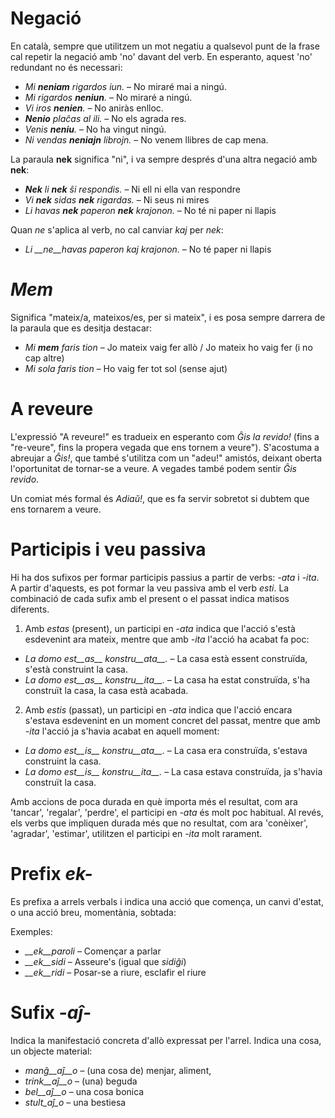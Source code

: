 # Negació

En català, sempre que utilitzem un mot negatiu  a qualsevol punt de la frase cal repetir la negació amb 'no' davant del verb. En esperanto, aquest 'no' redundant no és necessari:
- *Mi __neniam__ rigardos iun.* – No miraré mai a ningú.
- *Mi rigardos __neniun__.* – No miraré a ningú.
- *Vi iros __nenien__.* – No aniràs enlloc.
- *__Nenio__ plaĉas al ili.*  – No els agrada res.
- *Venis __neniu__.* – No ha vingut ningú.
- *Ni vendas __neniajn__ librojn.* – No venem llibres de cap mena.

La paraula __nek__ significa "ni", i va sempre després d'una altra negació amb __nek__:
- *__Nek__ li __nek__ ŝi respondis.*   – Ni ell ni ella van respondre
- *Vi __nek__ sidas __nek__ rigardas.* – Ni seus ni mires
- *Li havas __nek__ paperon __nek__ krajonon.* – No té ni paper ni llapis

Quan *ne* s'aplica al verb, no cal canviar *kaj* per *nek*:
- *Li __ne__havas paperon kaj krajonon.* – No té paper ni llapis

# *Mem*

Significa "mateix/a, mateixos/es, per si mateix", i es posa sempre darrera de la paraula que es desitja destacar:
- *Mi __mem__ faris tion* – Jo mateix vaig fer allò / Jo mateix ho vaig fer (i no cap altre)
- *Mi sola faris tion* – Ho vaig fer tot sol (sense ajut)

# A reveure

L'expressió "A reveure!" es tradueix en esperanto com *Ĝis la revido!* (fins a "re-veure", fins la propera vegada que ens tornem a veure"). S'acostuma a abreujar a *Ĝis!*, que també s'utilitza com un "adeu!" amistós, deixant oberta l'oportunitat de tornar-se a veure. A vegades també podem sentir *Ĝis revido*.

Un comiat més formal és *Adiaŭ!*, que es fa servir sobretot si dubtem que ens tornarem a veure.

# Participis i veu passiva

Hi ha dos sufixos per formar participis passius a partir de verbs: *-ata* i *-ita*. A partir d'aquests, es pot formar la veu passiva amb el verb *esti*. La combinació de cada sufix amb el present o el passat indica matisos diferents.

1) Amb *estas* (present), un participi en *-ata* indica que l'acció s'està esdevenint ara mateix, mentre que amb *-ita* l'acció ha acabat fa poc:
- *La domo est__as__ konstru__ata__.* – La casa està essent construïda, s'està construint la casa.
- *La domo est__as__ konstru__ita__.* – La casa ha estat construïda, s'ha construït la casa, la casa està acabada.

2) Amb *estis* (passat), un participi en *-ata* indica que l'acció encara s'estava esdevenint en un moment concret del passat, mentre que amb *-ita* l'acció ja s'havia acabat en aquell moment:
- *La domo est__is__ konstru__ata__.* – La casa era construïda, s'estava construint la casa.
- *La domo est__is__ konstru__ita__.* – La casa estava construïda, ja s'havia construït la casa.

Amb accions de poca durada en què importa més el resultat, com ara 'tancar', 'regalar', 'perdre', el participi en *-ata* és molt poc habitual. Al revés, els verbs que impliquen durada més que no resultat, com ara 'conèixer', 'agradar', 'estimar', utilitzen el participi en *-ita* molt rarament.

# Prefix *ek-*

Es prefixa a arrels verbals i indica una acció que comença, un canvi d'estat, o una acció breu, momentània, sobtada:

Exemples:

- *__ek__paroli*  – Començar a parlar
- *__ek__sidi*    – Asseure's (igual que *sidiĝi*)
- *__ek__ridi*    – Posar-se a riure, esclafir el riure
 

# Sufix *-aĵ-*

Indica la manifestació concreta d'allò expressat per l'arrel. Indica una cosa, un objecte material:

- *manĝ__aĵ__o*  – (una cosa de) menjar, aliment,
- *trink__aĵ__o* – (una) beguda
- *bel__aĵ__o*   – una cosa bonica
- *stult_aĵ_o*   – una bestiesa
